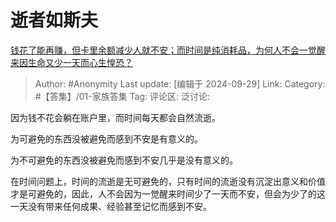 # 逝者如斯夫
[钱花了能再赚，但卡里余额减少人就不安；而时间是纯消耗品，为何人不会一觉醒来因生命又少一天而心生惶恐？](https://www.zhihu.com/question/667566553/answer/3751341447)

> Author: #Anonymity
> Last update: [编辑于 2024-09-29]
> Link:
> Category: #【答集】/01-家族答集 
> Tag: 
> 评论区:
> 泛讨论:

因为钱不花会躺在账户里，而时间每天都会自然流逝。

为可避免的东西没被避免而感到不安是有意义的。

为不可避免的东西没被避免而感到不安几乎是没有意义的。

在时间问题上，时间的流逝是无可避免的，只有时间的流逝没有沉淀出意义和价值才是可避免的，因此，人不会因为一觉醒来时间少了一天而不安，但会为少了的这一天没有带来任何成果、经验甚至记忆而感到不安。